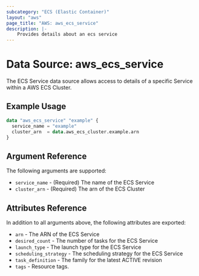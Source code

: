 ```yaml
---
subcategory: "ECS (Elastic Container)"
layout: "aws"
page_title: "AWS: aws_ecs_service"
description: |-
    Provides details about an ecs service
---
```


# Data Source: aws_ecs_service

The ECS Service data source allows access to details of a specific
Service within a AWS ECS Cluster.

## Example Usage

```terraform
data "aws_ecs_service" "example" {
  service_name = "example"
  cluster_arn  = data.aws_ecs_cluster.example.arn
}
```

## Argument Reference

The following arguments are supported:

* `service_name` - (Required) The name of the ECS Service
* `cluster_arn` - (Required) The arn of the ECS Cluster

## Attributes Reference

In addition to all arguments above, the following attributes are exported:

* `arn` - The ARN of the ECS Service
* `desired_count` - The number of tasks for the ECS Service
* `launch_type` - The launch type for the ECS Service
* `scheduling_strategy` - The scheduling strategy for the ECS Service
* `task_definition` - The family for the latest ACTIVE revision
* `tags` - Resource tags.
